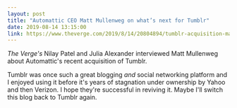 ```yaml
---
layout: post
title: "Automattic CEO Matt Mullenweg on what’s next for Tumblr"
date: 2019-08-14 13:15:00
link: https://www.theverge.com/2019/8/14/20804894/tumblr-acquisition-matt-mullenweg-ceo-automattic-wordpress-verizon-changes-vergecast
---
```


*The Verge's* Nilay Patel and Julia Alexander interviewed Matt Mullenweg about Automattic's recent acquisition of Tumblr.

Tumblr was once such a great blogging *and* social networking platform and I enjoyed using it before it's years of stagnation under ownership by Yahoo and then Verizon. I hope they're successful in reviving it. Maybe I'll switch this blog back to Tumblr again.

